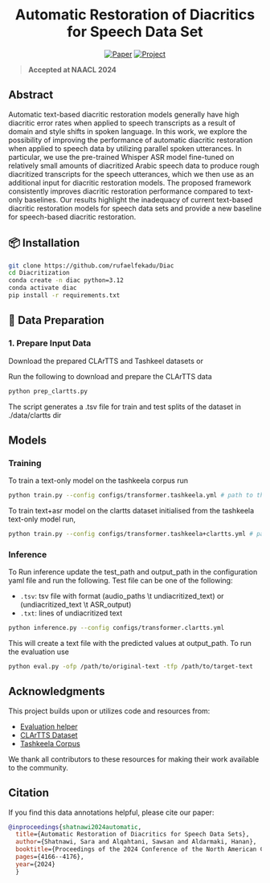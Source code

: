 <h1 align="center"> Automatic Restoration of Diacritics for Speech Data Set </h1>

<div align="center">

<!-- [![License: MIT](https://img.shields.io/badge/license-MIT-green)](LICENSE) -->
[![Paper](https://img.shields.io/badge/Paper-PDF-blue)](https://aclanthology.org/2024.naacl-long.233.pdf)
[![Project](https://img.shields.io/badge/Project-Diacritization-red)](https://github.com/SaraShatnawi/Diacritization)
</div>


> **Accepted at NAACL 2024**

## Abstract
Automatic text-based diacritic restoration models generally have high diacritic error rates when applied to speech transcripts as a result of domain and style shifts in spoken language. In this work, we explore the possibility of improving the performance of automatic diacritic restoration when applied to speech data by utilizing parallel spoken utterances. In particular, we use the pre-trained Whisper ASR model fine-tuned on relatively small amounts of diacritized Arabic speech data to produce rough diacritized transcripts for the speech utterances, which we then use as an additional input for diacritic restoration models. The proposed framework consistently improves diacritic restoration performance compared to text-only baselines. Our results highlight the inadequacy of current text-based diacritic restoration models for speech data sets and provide a new baseline for speech-based diacritic restoration.


## 📦 Installation

```bash
git clone https://github.com/rufaelfekadu/Diac
cd Diacritization
conda create -n diac python=3.12
conda activate diac
pip install -r requirements.txt
```

## 📁 Data Preparation

### 1. Prepare Input Data

Download the prepared CLArTTS and Tashkeel datasets or

Run the following to download and prepare the CLArTTS data

```bash 
python prep_clartts.py
```

The script generates a .tsv file for train and test splits of the dataset in ./data/clartts dir

## Models

### Training
To train a text-only model on the tashkeela corpus run
```bash
python train.py --config configs/transformer.tashkeela.yml # path to the configuration file
```

To train text+asr model on the clartts dataset initialised from the tashkeela text-only model run,
```bash
python train.py --config configs/transformer.tashkeela+clartts.yml # path to the configuration file
```

### Inference

To Run inference update the test_path and output_path in the configuration yaml file and run the following.
Test file can be one of the following:
- `.tsv`: tsv file with format (audio_paths \t undiacritized_text) or (undiacritized_text \t ASR_output)
- `.txt`: lines of undiacritized text

```bash
python inference.py --config configs/transformer.clartts.yml
```
This will create a text file with the predicted values at output_path. To run the evaluation use

```bash
python eval.py -ofp /path/to/original-text -tfp /path/to/target-text
```

## Acknowledgments

This project builds upon or utilizes code and resources from:
- [Evaluation helper](https://github.com/AliOsm/arabic-text-diacritization)
- [CLArTTS Dataset](https://github.com/arabicsspeech/clarttscorpus)
- [Tashkeela Corpus](https://github.com/AliOsm/arabic-text-diacritization)

We thank all contributors to these resources for making their work available to the community.

## Citation

If you find this data annotations helpful, please cite our paper:

```bibtex
@inproceedings{shatnawi2024automatic,
  title={Automatic Restoration of Diacritics for Speech Data Sets},
  author={Shatnawi, Sara and Alqahtani, Sawsan and Aldarmaki, Hanan},
  booktitle={Proceedings of the 2024 Conference of the North American Chapter of the Association for Computational Linguistics: Human Language Technologies (Volume 1: Long Papers)},
  pages={4166--4176},
  year={2024}
  }
```

